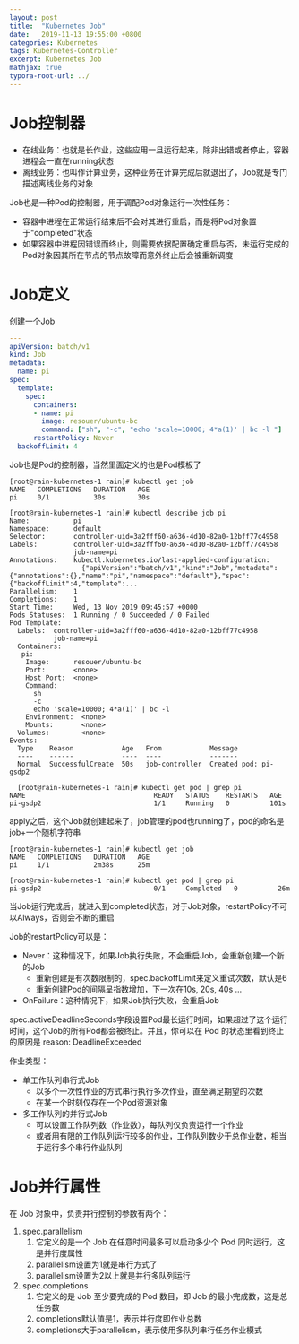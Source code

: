 ```yaml
---
layout: post
title:  "Kubernetes Job"
date:   2019-11-13 19:55:00 +0800
categories: Kubernetes
tags: Kubernetes-Controller
excerpt: Kubernetes Job
mathjax: true
typora-root-url: ../
---
```


#  Job控制器

* 在线业务：也就是长作业，这些应用一旦运行起来，除非出错或者停止，容器进程会一直在running状态
* 离线业务：也叫作计算业务，这种业务在计算完成后就退出了，Job就是专门描述离线业务的对象

Job也是一种Pod的控制器，用于调配Pod对象运行一次性任务：

* 容器中进程在正常运行结束后不会对其进行重启，而是将Pod对象置于"completed"状态
* 如果容器中进程因错误而终止，则需要依据配置确定重启与否，未运行完成的Pod对象因其所在节点的节点故障而意外终止后会被重新调度

# Job定义

创建一个Job

```yaml
---
apiVersion: batch/v1
kind: Job
metadata:
  name: pi
spec:
  template:
    spec:
      containers:
      - name: pi
        image: resouer/ubuntu-bc
        command: ["sh", "-c", "echo 'scale=10000; 4*a(1)' | bc -l "]
      restartPolicy: Never
  backoffLimit: 4
```

Job也是Pod的控制器，当然里面定义的也是Pod模板了

```shell
[root@rain-kubernetes-1 rain]# kubectl get job
NAME   COMPLETIONS   DURATION   AGE
pi     0/1           30s        30s

[root@rain-kubernetes-1 rain]# kubectl describe job pi
Name:           pi
Namespace:      default
Selector:       controller-uid=3a2fff60-a636-4d10-82a0-12bff77c4958
Labels:         controller-uid=3a2fff60-a636-4d10-82a0-12bff77c4958
                job-name=pi
Annotations:    kubectl.kubernetes.io/last-applied-configuration:
                  {"apiVersion":"batch/v1","kind":"Job","metadata":{"annotations":{},"name":"pi","namespace":"default"},"spec":{"backoffLimit":4,"template":...
Parallelism:    1
Completions:    1
Start Time:     Wed, 13 Nov 2019 09:45:57 +0000
Pods Statuses:  1 Running / 0 Succeeded / 0 Failed
Pod Template:
  Labels:  controller-uid=3a2fff60-a636-4d10-82a0-12bff77c4958
           job-name=pi
  Containers:
   pi:
    Image:      resouer/ubuntu-bc
    Port:       <none>
    Host Port:  <none>
    Command:
      sh
      -c
      echo 'scale=10000; 4*a(1)' | bc -l
    Environment:  <none>
    Mounts:       <none>
  Volumes:        <none>
Events:
  Type    Reason            Age   From            Message
  ----    ------            ----  ----            -------
  Normal  SuccessfulCreate  50s   job-controller  Created pod: pi-gsdp2
  
  [root@rain-kubernetes-1 rain]# kubectl get pod | grep pi
NAME                                READY   STATUS    RESTARTS   AGE
pi-gsdp2                            1/1     Running   0          101s
```

apply之后，这个Job就创建起来了，job管理的pod也running了，pod的命名是job+一个随机字符串

```shell
[root@rain-kubernetes-1 rain]# kubectl get job
NAME   COMPLETIONS   DURATION   AGE
pi     1/1           2m38s      25m

[root@rain-kubernetes-1 rain]# kubectl get pod | grep pi
pi-gsdp2                            0/1     Completed   0          26m
```

当Job运行完成后，就进入到completed状态，对于Job对象，restartPolicy不可以Always，否则会不断的重启

Job的restartPolicy可以是：

* Never：这种情况下，如果Job执行失败，不会重启Job，会重新创建一个新的Job
  * 重新创建是有次数限制的，spec.backoffLimit来定义重试次数，默认是6
  * 重新创建Pod的间隔呈指数增加，下一次在10s, 20s, 40s ...
* OnFailure：这种情况下，如果Job执行失败，会重启Job

spec.activeDeadlineSeconds字段设置Pod最长运行时间，如果超过了这个运行时间，这个Job的所有Pod都会被终止。并且，你可以在 Pod 的状态里看到终止的原因是 reason: DeadlineExceeded

作业类型：

* 单工作队列串行式Job
  * 以多个一次性作业的方式串行执行多次作业，直至满足期望的次数
  * 在某一个时刻仅存在一个Pod资源对象
* 多工作队列的并行式Job
  * 可以设置工作队列数（作业数），每队列仅负责运行一个作业
  * 或者用有限的工作队列运行较多的作业，工作队列数少于总作业数，相当于运行多个串行作业队列

# Job并行属性

在 Job 对象中，负责并行控制的参数有两个：

1. spec.parallelism
   1. 它定义的是一个 Job 在任意时间最多可以启动多少个 Pod 同时运行，这是并行度属性
   2. parallelism设置为1就是串行方式了
   3. parallelism设置为2以上就是并行多队列运行
2. spec.completions
   1. 它定义的是 Job 至少要完成的 Pod 数目，即 Job 的最小完成数，这是总任务数
   2. completions默认值是1，表示并行度即作业总数
   3. completions大于parallelism，表示使用多队列串行任务作业模式

